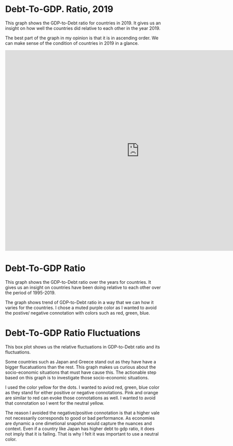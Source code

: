 
<h1>Debt-To-GDP. Ratio, 2019</h1>
<p>This graph shows the GDP-to-Debt ratio for countries in 2019. It gives us an insight on how well the countries did relative to each other in the year 2019.</p>
<p>The best part of the graph in my opinion is that it is in ascending order. We can make sense of the condition of countries in 2019 in a glance.</p>
<iframe src="https://data.oecd.org/chart/6gPq" width="860" height="645" style="border: 0" mozallowfullscreen="true" webkitallowfullscreen="true" allowfullscreen="true"><a href="https://data.oecd.org/chart/6gPq" target="_blank">OECD Chart: General government debt, Total, % of GDP, Annual, 2019</a></iframe>

<h1>Debt-To-GDP Ratio</h1>
<p>This graph shows the GDP-to-Debt ratio over the years for countries. It gives us an insight on countries have been doing relative to each other over the period of 1995-2019.</p>
<p>The graph shows trend of GDP-to-Debt ratio in a way that we can how it varies for the countries. I chose a muted purple color as I wanted to avoid the postive/ negative connotation with colors such as red, green, blue. </p>
<div class="flourish-embed flourish-chart" data-src="visualisation/5296805"><script src="https://public.flourish.studio/resources/embed.js"></script></div>

<h1>Debt-To-GDP Ratio Fluctuations</h1>
<p>This box plot shows us the relative fluctuations in GDP-to-Debt ratio and its fluctuations.</p>
<p>Some countries such as Japan and Greece stand out as they have have a bigger flucatuations than the rest. This graph makes us curious about the socio-economic situations that must have cause this. The actionable step based on this graph is to investigate those socio-economic situations.</p>
<p>I used the color yellow for the dots. I wanted to aviod red, green, blue color as they stand for either positive or negative connotations. Pink and orange are similar to red can evoke those connotations as well. I wanted to avoid that connotation so I went for the neutral yellow.</p>
<p>The reason I avoided the negative/positive connotation is that a higher vale not necessarily corresponds to good or bad performance. As economies are dynamic a one dimetional snapshot would capture the nuances and context. Even if a country like Japan has higher debt to gdp ratio, it does not imply that it is failing. That is why I felt it was important to use a neutral color.</p>
<div class="flourish-embed flourish-scatter" data-src="visualisation/5297245"><script src="https://public.flourish.studio/resources/embed.js"></script></div>
